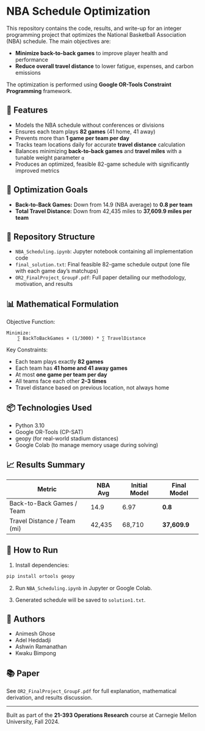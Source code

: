 
# NBA Schedule Optimization

This repository contains the code, results, and write-up for an integer programming project that optimizes the National Basketball Association (NBA) schedule. The main objectives are:

- **Minimize back-to-back games** to improve player health and performance
- **Reduce overall travel distance** to lower fatigue, expenses, and carbon emissions

The optimization is performed using **Google OR-Tools Constraint Programming** framework.

## 🚀 Features

- Models the NBA schedule without conferences or divisions
- Ensures each team plays **82 games** (41 home, 41 away)
- Prevents more than **1 game per team per day**
- Tracks team locations daily for accurate **travel distance** calculation
- Balances minimizing **back-to-back games** and **travel miles** with a tunable weight parameter `α`
- Produces an optimized, feasible 82-game schedule with significantly improved metrics

## 🧠 Optimization Goals

- **Back-to-Back Games:** Down from 14.9 (NBA average) to **0.8 per team**
- **Total Travel Distance:** Down from 42,435 miles to **37,609.9 miles per team**

## 📁 Repository Structure

- `NBA_Scheduling.ipynb`: Jupyter notebook containing all implementation code
- `final_solution.txt`: Final feasible 82-game schedule output (one file with each game day’s matchups)
- `OR2_FinalProject_GroupF.pdf`: Full paper detailing our methodology, motivation, and results

## 📊 Mathematical Formulation

Objective Function:
```
Minimize:
    ∑ BackToBackGames + (1/3000) * ∑ TravelDistance
```

Key Constraints:
- Each team plays exactly **82 games**
- Each team has **41 home and 41 away games**
- At most **one game per team per day**
- All teams face each other **2–3 times**
- Travel distance based on previous location, not always home

## 📦 Technologies Used

- Python 3.10
- Google OR-Tools (CP-SAT)
- geopy (for real-world stadium distances)
- Google Colab (to manage memory usage during solving)

## 📈 Results Summary

| Metric                        | NBA Avg | Initial Model | Final Model |
|------------------------------|---------|----------------|--------------|
| Back-to-Back Games / Team    | 14.9    | 6.97           | **0.8**      |
| Travel Distance / Team (mi)  | 42,435  | 68,710         | **37,609.9** |

## 🔧 How to Run

1. Install dependencies:  
```bash
pip install ortools geopy
```

2. Run `NBA_Scheduling.ipynb` in Jupyter or Google Colab.

3. Generated schedule will be saved to `solution1.txt`.

## 📄 Authors

- Animesh Ghose
- Adel Heddadji
- Ashwin Ramanathan
- Kwaku Bimpong

## 📚 Paper

See `OR2_FinalProject_GroupF.pdf` for full explanation, mathematical derivation, and results discussion.

---

Built as part of the **21-393 Operations Research** course at Carnegie Mellon University, Fall 2024.
